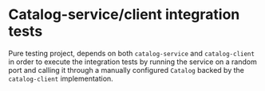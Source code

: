 # Catalog-service/client integration tests

Pure testing project, depends on both `catalog-service` and `catalog-client`
in order to execute the integration tests by running the service on a random port
and calling it through a manually configured `Catalog` backed by the
`catalog-client` implementation.

